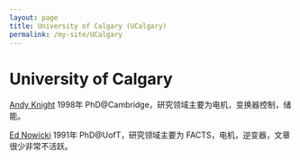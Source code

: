 ```yaml
---
layout: page
title: University of Calgary (UCalgary)
permalink: /my-site/UCalgary
---
```

# University of Calgary

[Andy Knight](http://people.ucalgary.ca/~aknigh/) 1998年 PhD@Cambridge，研究领域主要为电机，变换器控制，储能。

[Ed Nowicki](http://people.ucalgary.ca/~enowicki/) 1991年 PhD@UofT，研究领域主要为 FACTS，电机，逆变器，文章很少非常不活跃。
